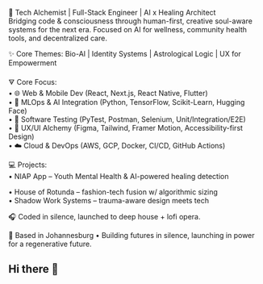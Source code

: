 🔮 Tech Alchemist | Full-Stack Engineer | AI x Healing Architect  
Bridging code & consciousness through human-first, creative soul-aware systems for the next era. Focused on AI for wellness, community health tools, and decentralized care.

✨ Core Themes: Bio-AI | Identity Systems | Astrological Logic | UX for Empowerment

🜃 Core Focus:  
• 🌐 Web & Mobile Dev (React, Next.js, React Native, Flutter)  
• 🤖 MLOps & AI Integration (Python, TensorFlow, Scikit-Learn, Hugging Face)  
• 🧪 Software Testing (PyTest, Postman, Selenium, Unit/Integration/E2E)  
• 🎨 UX/UI Alchemy (Figma, Tailwind, Framer Motion, Accessibility-first Design)  
• ☁️ Cloud & DevOps (AWS, GCP, Docker, CI/CD, GitHub Actions)

💻 Projects:  
• NIAP App – Youth Mental Health & AI-powered healing detection  
<!-- • Centralized Patient DB – secure data infra for health orgs -->  
• House of Rotunda – fashion-tech fusion w/ algorithmic sizing  
• Shadow Work Systems – trauma-aware design meets tech

🎧 Coded in silence, launched to deep house + lofi opera.

📍 Based in Johannesburg • Building futures in silence, launching in power for a regenerative future.
## Hi there 👋

<!--
**Sir-Poeksie/Sir-Poeksie** is a ✨ _special_ ✨ repository because its `README.md` (this file) appears on your GitHub profile.

Here are some ideas to get you started:

- 🔭 I’m currently working on ...
- 🌱 I’m currently learning ...
- 👯 I’m looking to collaborate on ...
- 🤔 I’m looking for help with ...
- 💬 Ask me about ...
- 📫 How to reach me: ...
- 😄 Pronouns: ...
- ⚡ Fun fact: ...

[![Sir Poeksie's GitHub stats](https://github-readme-stats.vercel.app/api?username=Sir-Poeksie)](https://github.com/Sir-Poeksie/github-readme-stats)-->
